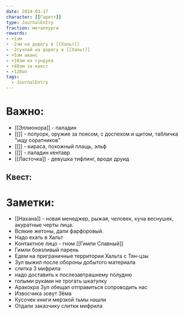 ```yaml
---
date: 2024-03-17
character: [[Гаретт]]
type: JournalEntry
fraction: металлурги
rewards: 
- +1зм
- -2зм на дорогу в [[Хальт]]
- -2сухпай на дорогу в [[Хальт]]
- +5зм аванс
- +10зм из сундука
- +40зм за квест
- +120оп
tags:
  - JournalEntry
---
```

# Важно:
- [[Эллионора]] - паладин
- [[]] - полуорк, оружие за поясом, с доспехом и щитом, табличка "ищу соратников"
- [[]] - кираса, похожный плащь, эльф
- [[]] - паладин кентавр
- [[Ласточка]] - девушка тифлинг, вроде друид
## Квест:


# Заметки:
- [[Нахана]] - новая менеджер, рыжая, человек, куча веснушек, акуратные черты лица.
- Всякие жетоны, дали фарфоровый.
- Надо ехать в Хальт
- Контактное лицо - гном [[Гимли Славный]]
- Гимли боязливый парень
- Едем на приграничные территории Хальта с Тян-цзы
- Зул выжил после обороны добытого материала
- слитка 3 мифрила
- надо доставить к послезавтрашнему полудню
- голыми руками не трогать шкатулку
- Аракокра Зул обещал отправиться сопроводить нас
- Извосчика зовут Зёма
- Кусочек книги мерзкой тьмы нашли
- Отдали заказчику слитки мифрила